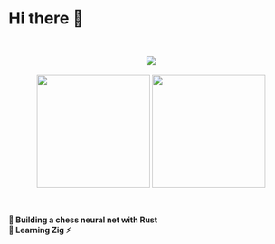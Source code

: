 # Hi there 👋
<br>
<p align="center">
      <!--
      <img src="https://skillicons.dev/icons?i=unity,codepen,figma,svg,py" />
      <img src="https://skillicons.dev/icons?i=css,html,markdown,ts" />
      <img src="https://skillicons.dev/icons?i=astro,vite,svelte,vue,react" />
      <img src="https://skillicons.dev/icons?i=threejs,nodejs,deno,firebase,supabase" />
      <img src="https://skillicons.dev/icons?i=c,cs,cpp,glsl" />
      -->
      <img src="https://skillicons.dev/icons?i=rust,tauri,yew,rocket, docker"/>
   <br><br>
   <img height=200 align="center" src="https://github-readme-stats.vercel.app/api?username=sklbz&theme=catppuccin_mocha&count_private=true&show_icons=true&hide_border=true&rank_icon=github&hide=contrib">
   <img height=200 align="center"src="https://github-readme-stats.vercel.app/api/top-langs?locale=en&layout=donut&theme=catppuccin_mocha&hide_border=true&username=sklbz&hide=hlsl,cmake,javascript,html,css,lua,makefile">
</p>
<br><br>
<b> 🔭 Building a chess neural net with Rust<br> 🌱 Learning Zig ⚡ </b>

<!--
- 🔭 I’m currently working on ...
- 👯 I’m looking to collaborate on ...
- 🤔 I’m looking for help with ...
- 💬 Ask me about ...
- 📫 How to reach me: ...
- ⚡ Fun fact: ...
-->
